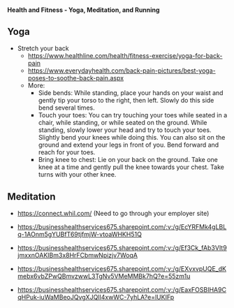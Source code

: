 #### Health and Fitness - Yoga, Meditation, and Running

## Yoga
- Stretch your back
  - https://www.healthline.com/health/fitness-exercise/yoga-for-back-pain
  - https://www.everydayhealth.com/back-pain-pictures/best-yoga-poses-to-soothe-back-pain.aspx
  - More:
    - Side bends: While standing, place your hands on your waist and gently tip your torso to the right, then left. Slowly do this side bend several times.
    - Touch your toes: You can try touching your toes while seated in a chair, while standing, or while seated on the ground. While standing, slowly lower your head and try to touch your toes. Slightly bend your knees while doing this. You can also sit on the ground and extend your legs in front of you. Bend forward and reach for your toes.
    - Bring knee to chest: Lie on your back on the ground. Take one knee at a time and gently pull the knee towards your chest. Take turns with your other knee.

## Meditation
- https://connect.whil.com/ (Need to go through your employer site)

- https://businesshealthservices675.sharepoint.com/:v:/g/EcYRFMk4gLBLq-1AOnm5gYUBfT69tjfmjW-vtoaWHKH51Q
- https://businesshealthservices675.sharepoint.com/:v:/g/Ef3Ck_fAb3VIt9jmxxnOAKIBm3x8HrFCbmwNpizjv7WoqA
- https://businesshealthservices675.sharepoint.com/:v:/g/EXvxvpUQE_dKmebx6vbZPwQBmvzwwL3TgNv5VMeMMBk7hQ?e=55zm1u
- https://businesshealthservices675.sharepoint.com/:v:/g/EaxFOSBIHA9CqHPuk-iuWaMBeoJQvgXJQlI4xwWC-7yhLA?e=lUKIFp
